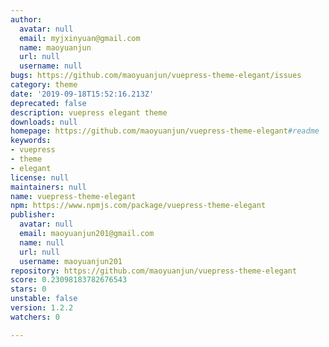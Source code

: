 ```yaml
---
author:
  avatar: null
  email: myjxinyuan@gmail.com
  name: maoyuanjun
  url: null
  username: null
bugs: https://github.com/maoyuanjun/vuepress-theme-elegant/issues
category: theme
date: '2019-09-18T15:52:16.213Z'
deprecated: false
description: vuepress elegant theme
downloads: null
homepage: https://github.com/maoyuanjun/vuepress-theme-elegant#readme
keywords:
- vuepress
- theme
- elegant
license: null
maintainers: null
name: vuepress-theme-elegant
npm: https://www.npmjs.com/package/vuepress-theme-elegant
publisher:
  avatar: null
  email: maoyuanjun201@gmail.com
  name: null
  url: null
  username: maoyuanjun201
repository: https://github.com/maoyuanjun/vuepress-theme-elegant
score: 0.23098183782676543
stars: 0
unstable: false
version: 1.2.2
watchers: 0

---
```


